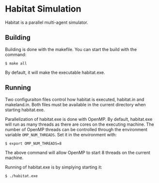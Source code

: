 Habitat Simulation
==================


Habitat is a parallel multi-agent simulator.


Building
--------

Building is done with the makefile.  You can start the build with the command:

    $ make all

By default, it will make the executable habitat.exe.


Running
-------

Two configuraiton files control how habitat is executed, habitat.in and 
makeland.in.  Both files must be available in the current directory when
starting habitat.exe.

Parallelization of habitat.exe is done with OpenMP.  By default, habitat.exe
will run as many threads as there are cores on the executing machine.  The
number of OpenMP threads can be controlled through the environment variable
`OMP_NUM_THREADS`.  Set it in the environment with:

    $ export OMP_NUM_THREADS=8

The above command will allow OpenMP to start 8 threads on the current machine.

Running of habitat.exe is by simplying starting it:

    $ ./habitat.exe



